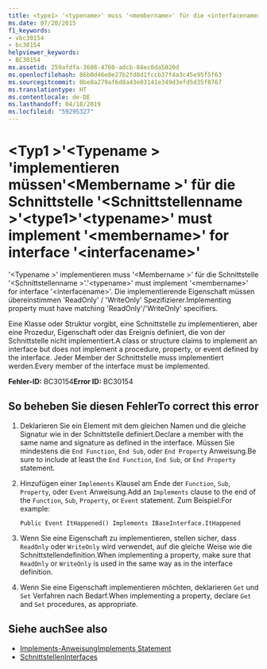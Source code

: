 ```yaml
---
title: <type1> '<typename>' muss '<membername>' für die <interfacename>-Schnittstelle implementieren.
ms.date: 07/20/2015
f1_keywords:
- vbc30154
- bc30154
helpviewer_keywords:
- BC30154
ms.assetid: 259afdfa-3608-4760-adcb-88ec0da5020d
ms.openlocfilehash: 86b0d46e0e27b2fd8d1fccb37f4a3c45e95f5f63
ms.sourcegitcommit: 0be8a279af6d8a43e03141e349d3efd5d35f8767
ms.translationtype: HT
ms.contentlocale: de-DE
ms.lasthandoff: 04/18/2019
ms.locfileid: "59295327"
---
```

# <a name="type1typename-must-implement-membername-for-interface-interfacename"></a><span data-ttu-id="d4395-102">\<Typ1 >'\<Typename > 'implementieren müssen'\<Membername >' für die Schnittstelle '\<Schnittstellenname >'</span><span class="sxs-lookup"><span data-stu-id="d4395-102">\<type1>'\<typename>' must implement '\<membername>' for interface '\<interfacename>'</span></span>
<span data-ttu-id="d4395-103">'\<Typename >' implementieren muss '\<Membername >' für die Schnittstelle '\<Schnittstellenname >'.</span><span class="sxs-lookup"><span data-stu-id="d4395-103">'\<typename>' must implement '\<membername>' for interface '\<interfacename>'.</span></span> <span data-ttu-id="d4395-104">Die implementierende Eigenschaft müssen übereinstimmen 'ReadOnly' / 'WriteOnly' Spezifizierer.</span><span class="sxs-lookup"><span data-stu-id="d4395-104">Implementing property must have matching 'ReadOnly'/'WriteOnly' specifiers.</span></span>  
  
 <span data-ttu-id="d4395-105">Eine Klasse oder Struktur vorgibt, eine Schnittstelle zu implementieren, aber eine Prozedur, Eigenschaft oder das Ereignis definiert, die von der Schnittstelle nicht implementiert.</span><span class="sxs-lookup"><span data-stu-id="d4395-105">A class or structure claims to implement an interface but does not implement a procedure, property, or event defined by the interface.</span></span> <span data-ttu-id="d4395-106">Jeder Member der Schnittstelle muss implementiert werden.</span><span class="sxs-lookup"><span data-stu-id="d4395-106">Every member of the interface must be implemented.</span></span>  
  
 <span data-ttu-id="d4395-107">**Fehler-ID:** BC30154</span><span class="sxs-lookup"><span data-stu-id="d4395-107">**Error ID:** BC30154</span></span>  
  
## <a name="to-correct-this-error"></a><span data-ttu-id="d4395-108">So beheben Sie diesen Fehler</span><span class="sxs-lookup"><span data-stu-id="d4395-108">To correct this error</span></span>  
  
1. <span data-ttu-id="d4395-109">Deklarieren Sie ein Element mit dem gleichen Namen und die gleiche Signatur wie in der Schnittstelle definiert.</span><span class="sxs-lookup"><span data-stu-id="d4395-109">Declare a member with the same name and signature as defined in the interface.</span></span> <span data-ttu-id="d4395-110">Müssen Sie mindestens die `End Function`, `End Sub`, oder `End Property` Anweisung.</span><span class="sxs-lookup"><span data-stu-id="d4395-110">Be sure to include at least the `End Function`, `End Sub`, or `End Property` statement.</span></span>  
  
2. <span data-ttu-id="d4395-111">Hinzufügen einer `Implements` Klausel am Ende der `Function`, `Sub`, `Property`, oder `Event` Anweisung.</span><span class="sxs-lookup"><span data-stu-id="d4395-111">Add an `Implements` clause to the end of the `Function`, `Sub`, `Property`, or `Event` statement.</span></span> <span data-ttu-id="d4395-112">Zum Beispiel:</span><span class="sxs-lookup"><span data-stu-id="d4395-112">For example:</span></span>  
  
    ```  
    Public Event ItHappened() Implements IBaseInterface.ItHappened  
    ```  
  
3. <span data-ttu-id="d4395-113">Wenn Sie eine Eigenschaft zu implementieren, stellen sicher, dass `ReadOnly` oder `WriteOnly` wird verwendet, auf die gleiche Weise wie die Schnittstellendefinition.</span><span class="sxs-lookup"><span data-stu-id="d4395-113">When implementing a property, make sure that `ReadOnly` or `WriteOnly` is used in the same way as in the interface definition.</span></span>  
  
4. <span data-ttu-id="d4395-114">Wenn Sie eine Eigenschaft implementieren möchten, deklarieren `Get` und `Set` Verfahren nach Bedarf.</span><span class="sxs-lookup"><span data-stu-id="d4395-114">When implementing a property, declare `Get` and `Set` procedures, as appropriate.</span></span>  
  
## <a name="see-also"></a><span data-ttu-id="d4395-115">Siehe auch</span><span class="sxs-lookup"><span data-stu-id="d4395-115">See also</span></span>

- [<span data-ttu-id="d4395-116">Implements-Anweisung</span><span class="sxs-lookup"><span data-stu-id="d4395-116">Implements Statement</span></span>](../../../visual-basic/language-reference/statements/implements-statement.md)
- [<span data-ttu-id="d4395-117">Schnittstellen</span><span class="sxs-lookup"><span data-stu-id="d4395-117">Interfaces</span></span>](../../../visual-basic/programming-guide/language-features/interfaces/index.md)
